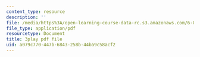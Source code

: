 ```yaml
---
content_type: resource
description: ''
file: /media/https%3A/open-learning-course-data-rc.s3.amazonaws.com/6-02-introduction-to-eecs-ii-digital-communication-systems-fall-2012/a079c770447b6843258b44ba9c58acf2_QfaGCnfWpus.pdf
file_type: application/pdf
resourcetype: Document
title: 3play pdf file
uid: a079c770-447b-6843-258b-44ba9c58acf2
---
```

